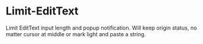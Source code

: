 # Limit-EditText
Limit EditText input length and popup notification. Will keep origin status, no matter cursor at middle or mark light and paste a string.
